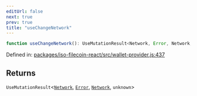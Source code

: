 ```yaml
---
editUrl: false
next: true
prev: true
title: "useChangeNetwork"
---
```


```ts
function useChangeNetwork(): UseMutationResult<Network, Error, Network, unknown>
```

Defined in: [packages/iso-filecoin-react/src/wallet-provider.js:437](https://github.com/hugomrdias/filecoin/blob/main/packages/iso-filecoin-react/src/wallet-provider.js#L437)

## Returns

`UseMutationResult`\<[`Network`](/api/iso-filecoin-react/types/type-aliases/network/), [`Error`](https://developer.mozilla.org/docs/Web/JavaScript/Reference/Global_Objects/Error), [`Network`](/api/iso-filecoin-react/types/type-aliases/network/), `unknown`\>
